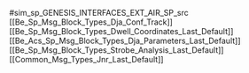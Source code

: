 #sim_sp_GENESIS_INTERFACES_EXT_AIR_SP_src
[[Be_Sp_Msg_Block_Types_Dja_Conf_Track]]
[[Be_Sp_Msg_Block_Types_Dwell_Coordinates_Last_Default]]
[[Be_Acs_Sp_Msg_Block_Types_Dja_Parameters_Last_Default]]
[[Be_Sp_Msg_Block_Types_Strobe_Analysis_Last_Default]]
[[Common_Msg_Types_Jnr_Last_Default]]
